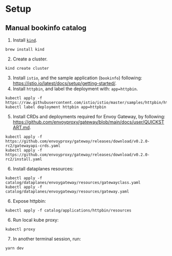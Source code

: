 # Setup

## Manual bookinfo catalog

1. Install [`kind`](https://kind.sigs.k8s.io/).

```console
brew install kind
```

2. Create a cluster.

```console
kind create cluster
```

3. Install `istio`, and the sample application (`bookinfo`) following: https://istio.io/latest/docs/setup/getting-started/.
4. Install `httpbin`, and label the deployment with: `app=httpbin`.

```console
kubectl apply -f https://raw.githubusercontent.com/istio/istio/master/samples/httpbin/httpbin.yaml
kubectl label deployment httpbin app=httpbin
```
5. Install CRDs and deployments required for Envoy Gateway, by following: https://github.com/envoyproxy/gateway/blob/main/docs/user/QUICKSTART.md.

```console
kubectl apply -f https://github.com/envoyproxy/gateway/releases/download/v0.2.0-rc2/gatewayapi-crds.yaml
kubectl apply -f https://github.com/envoyproxy/gateway/releases/download/v0.2.0-rc2/install.yaml
```

6. Install dataplanes resources:

```
kubectl apply -f catalog/dataplanes/envoygateway/resources/gatewayclass.yaml
kubectl apply -f catalog/dataplanes/envoygateway/resources/gateway.yaml
```

6. Expose httpbin:

```
kubectl apply -f catalog/applications/httpbin/resources
```

6. Run local kube proxy:

```console
kubectl proxy
```

7. In another terminal session, run:

```console
yarn dev
```
